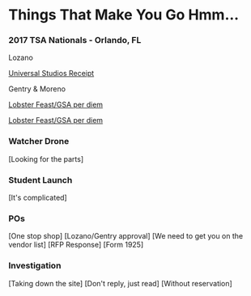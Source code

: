 # Things That Make You Go Hmm...

### 2017 TSA Nationals - Orlando, FL

Lozano

[Universal Studios Receipt](https://oakstreetfalls.github.io/Evidence/Email/UMP/TSA/messages/Attachments-1/receipt.pdf)

Gentry & Moreno

[Lobster Feast/GSA per diem]()

[Lobster Feast/GSA per diem]()

### Watcher Drone
[Looking for the parts]

### Student Launch
[It's complicated]

### POs
[One stop shop]
[Lozano/Gentry approval]
[We need to get you on the vendor list]
[RFP Response]
[Form 1925]

### Investigation
[Taking down the site]
[Don't reply, just read]
[Without reservation]

